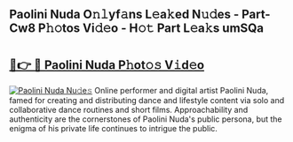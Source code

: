 ## Paolini Nuda O𝚗𝚕yf𝚊ns L𝚎a𝚔ed N𝚞𝚍es - Part-Cw8 P𝚑𝚘tos Vi𝚍𝚎o - H𝚘𝚝 Part L𝚎a𝚔s umSQa

# <h2><a href="http://kf3wyc.oniu.top/?m=Paolini+Nuda">🔗👉 🔴 Paolini Nuda P𝚑ot𝚘𝚜 V𝚒d𝚎o</a></h2>

[![Paolini Nuda Nu𝚍e𝚜](https://i.imgur.com/0qMVB7G.gif)](http://kf3wyc.oniu.top/?m=Paolini+Nuda)
Online performer and digital artist Paolini Nuda, famed for creating and distributing dance and lifestyle content via solo and collaborative dance routines and short films. Approachability and authenticity are the cornerstones of Paolini Nuda's public persona, but the enigma of his private life continues to intrigue the public.  
